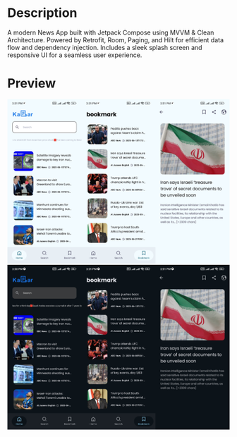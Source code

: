 # Description
<p>A modern News App built with Jetpack Compose using MVVM & Clean Architecture.
Powered by Retrofit, Room, Paging, and Hilt for efficient data flow and dependency injection.
Includes a sleek splash screen and responsive UI for a seamless user experience.</p>

# Preview 
<img   alt="Screenshot 2023-08-23 at 4 11 00 PM" src="assets/IMG_20250616_163842.jpg">
<img   alt="Screenshot 2023-08-23 at 4 11 00 PM" src="assets/IMG_20250616_163445.jpg">


